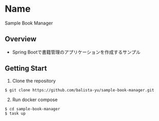 # Name

Sample Book Manager

## Overview

- Spring Bootで書籍管理のアプリケーションを作成するサンプル

## Getting Start

1. Clone the repository

```
$ git clone https://github.com/balista-yu/sample-book-manager.git
```

2. Run docker compose
```
$ cd sample-book-manager
$ task up
```
